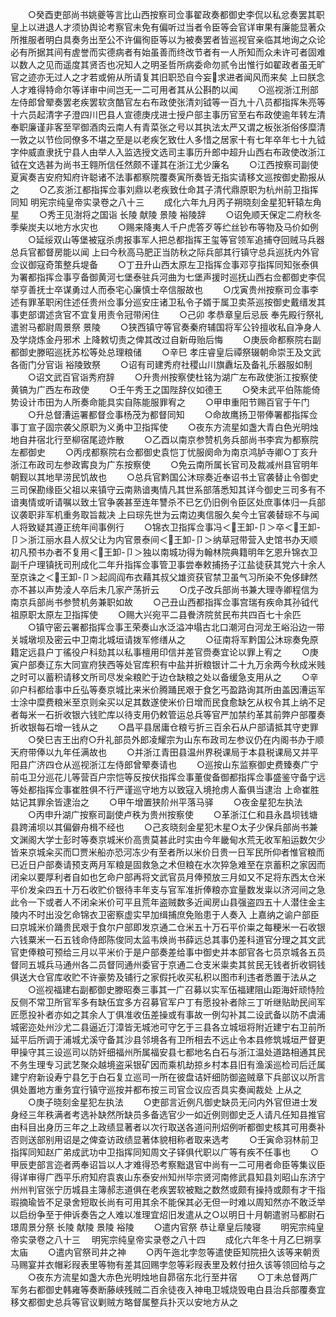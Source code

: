 <!-- { "loadSidebar": true } -->
　　○癸酉吏部尚书姚夔等言比山西按察司佥事翟政奏都御史李侃以私忿奏罢其职  皇上以进退人才须协舆论考察官未免有偏听过当者令臣等会官详审果有廉能显著众所推服者明白具奏务出至公不许偏徇臣等以为被奏罢者皆巡视官亲临其地询之众论必有所据其间有虗誉而实德病者有始虽善而终改节者有一人所知而众未许可者固难以数人之见而遥度其贤否也况知人之明圣哲所病委命勿贰令出惟行如翟政者虽无旷官之迹亦无过人之才若或俯从所请复其旧职恐自今妄求进者闻风而来矣  上曰朕念人才难得特命尔等详审中间岂无一二可用者其从公斟酌以闻
　　○巡视浙江刑部左侍郎曾翚奏罢老疾罢软贪酷官左右布政使张清刘钺等一百九十八员都指挥朱亮等十六员起清字子澄四川巴县人宣德庚戌进士授户部主事历官至右布政使逾年转左清奉职廉谨非客至罕御酒肉云南人有青菜张之号以其执法太严又谓之板张浙俗侈糜清一敦之以节俭同僚多不堪之至是以老疾乞致仕人多惜之居家十有七年卒年七十九钺字仲威直隶抚宁县人由举人入监选授文选司主事历升郎中超升山西右布政使改浙江钺在文选甚为尚书王翱所信任然颇不谨其在浙江尤少廉名
　　○江西按察司副使夏寅奏吉安府知府许聪诸不法事都察院覆奏寅所奏皆无指实请移文巡按御史勘报从之
　　○乙亥浙江都指挥佥事刘鼎以老疾致仕命其子清代鼎原职为杭州前卫指挥同知
明宪宗纯皇帝实录卷之八十三
　　成化六年九月丙子朔晓刻金星犯轩辕左角星
　　○秀王见澍将之国诣  长陵  献陵  景陵  裕陵辞
　　○诏免顺天保定二府秋冬季柴炭夫以地方水灾也
　　○赐来降夷人千户虎答歹等纻丝钞布等物及马价如例
　　○延绥双山等堡被寇杀虏报事军人把总都指挥王玺等官领军追捕夺回贼马兵器总兵官都督房能以闻  上曰今秋高马肥正当防秋之际兵部其行镇守总兵巡抚内外官佥议御寇奇策整兵堤备
　　○丁丑升山西太原左卫指挥佥事邓亨指挥同知张泰俱为署都指挥佥事亨备御黄河七堡泰驻兵河曲为七堡声援时巡抚山西右佥都御史李侃举亨善抚士卒谋勇过人而泰宅心廉慎士卒信服故也
　　○戊寅贵州按察司佥事李述有罪革职闲住述任贵州佥事分巡安庄诸卫私令子婿于属卫卖茶巡按御史戴缙发其事吏部谓述贪官不宜复用责令冠带闲住
　　○己卯  孝恭章皇后忌辰  奉先殿行祭礼遣驸马都尉周景祭  景陵
　　○狭西镇守等官奏秦府辅国将军公铃擅收私自净身人及学烧炼金丹邪术  上降敕切责之俾其改过自新毋贻后悔
　　○庚辰命都察院右副都御史滕昭巡抚苏松等处总理粮储
　　○辛巳  孝庄睿皇后禫祭辍朝命崇王及文武各衙门分官诣  裕陵致祭
　　○诏有司建秀府社稷山川旗纛坛及备礼乐器服如制
　　○诏文武百官诣秀府辞
　　○升贵州按察使杜铭为湖广左布政使浙江按察使黄镐为广西左布政使
　　○壬午秀王之国陛辞仪如德王
　　○癸未武平伯陈能倚势设计市田为人所奏命能具实自陈能服罪宥之
　　○甲申重阳节赐百官于午门
　　○升总督漕运署都督佥事杨茂为都督同知
　　○命故鹰扬卫带俸署都指挥佥事丁宣子固宗袭父原职为义勇中卫指挥使
　　○夜东方流星如盏大青白色光明烛地自井宿北行至柳宿尾迹炸散
　　○乙酉以南京参赞机务兵部尚书李宾为都察院左都御史
　　○丙戌都察院右佥都御史袁恺丁忧服阕命为南京鸿胪寺卿○丁亥升浙江布政司左参政寗良为广东按察使
　　○免云南所属长官司及裁减州县官明年朝觐以其地旱涝民饥故也
　　○总兵官黔国公沐琮奏近奉诏书土官袭替止令御史三司保勘缘臣父祖以来镇守云南熟谙夷情凡其世系部落悉知其详今御史三司多有不谙夷情或听请嘱以致土官争袭甚至连年讐杀不已乞仍旧例令臣区处庶事体归一兵部议袭职非军机重务取旨裁决  上曰琮先世为云南边夷信服久矣今土官袭替琮不与闻人将致疑其遵正统年间事例行
　　○锦衣卫指挥佥事冯＜王卸-卩＞卒＜王卸-卩＞浙江丽水县人叔父让为内官景泰间＜王卸-卩＞纳草冠带营入史馆书办天顺初凡预书办者不复用＜王卸-卩＞独以南城功得为翰林院典籍明年乞恩升锦衣卫副千户理镇抚司刑成化二年升指挥佥事管卫事尝奉敕捕扬子江盐徒获其党六十余人至京诛之＜王卸-卩＞起闾阎布衣藉其叔父雄资获官禁卫虽气习所染不免侈肆然亦不甚以声势淩人卒后未几家产荡折云
　　○戊子改兵部尚书兼大理寺卿程信为南京兵部尚书参赞机务兼职如故
　　○己丑山西都指挥佥事宫瑞有疾命其孙钺代祖原职太原左卫指挥使
　　○赐大兴宛平二县餋济院贫民布共四百七十余匹
　　○镇守密云署都指挥佥事王荣奏山水泛溢冲塌古北口潮河白河龙王峪沿边一带关城墩坝及密云中卫南北城垣请拨军修缮从之
　　○征南将军黔国公沐琮奏免原籍定远县户丁徭役户科劾其以私事檀用印信并差官赍奏宜论以罪上宥之
　　○庚寅户部奏辽东大同宣府狭西等处官库积有中盐并折粮银计二十九万余两今秋成米贱之时可以蓄积请移文所司尽发籴粮贮于边仓缺粮之处以备缓急支用从之
　　○辛卯户科都给事中丘弘等奏京城比来米价腾踊民艰于食乞丐盈路询其所由盖因漕运军士涂中糜费粮米至京则籴买以足其数遂使米价日增而民食愈缺乞从权令其上纳不足者每米一石折收银六钱贮库以待支用仍敕管运总兵等官严加禁约革其前弊户部覆奏折收银每石增一钱从之
　　○昌平县居庸仓粮亏折三百余石从户部请抵其守吏罪
　　○癸巳吉王出府○升礼部员外郎凌耀宗为山东布政司左参议仍在内阁书办于顺天府带俸以九年任满故也
　　○并浙江青田县温州界税课局于本县税课局又并平阳县广济四仓从巡视浙江左侍郎曾翚奏请也
　　○巡按山东监察御史费臻奏广宁前屯卫分巡花儿等营百户宗恺等反按伏指挥佥事董俊备御都指挥佥事盛鉴守备宁远等处都指挥佥事崔胜俱不行严谨巡守地方以致寇入境抢虏人畜俱当逮治  上命崔胜姑记其罪余皆逮治之
　　○甲午增置狭阶州平落马驿
　　○夜金星犯左执法
　　○丙申升湖广按察司副使卢秩为贵州按察使
　　○革浙江仁和县永昌坝钱塘县跨浦坝以其偏僻舟楫不经也
　　○己亥晓刻金星犯木星○太子少保兵部尚书兼文渊阁大学士彭时等奏京城米价高贵莫甚此时实由今年畿甸水荒无收军船运数欠少皆来京城籴买而□贾米船亦恐河冻少有至者所以米价日贵一日军民所仰者惟官粮而已近日户部奏请预支两月军粮是固救急之术但粮在水次猝急难至在京蓄积之家因而闭籴以要厚利者自如也乞命户部再将文武官员月俸预放三月如又不足将东西太仓米平价发籴四五十万石收贮价银待丰年支与官军准折俸粮亦宜量数发粜以济河间之急此令一下或者人不闭籴米价可平且荒年盗贼数多近闻房山县强盗四五十人潜住金主陵内不时出没乞命锦衣卫密察虚实早加缉捕庶免贻患于人奏入  上嘉纳之谕户部臣曰京城米价踊贵民艰于食尔户部即发京通二仓米五十万石平价粜之每粳米一石收银六钱粟米一石五钱命侍郎陈俊同太监韦焕尚书薛远总其事仍差科道官分理之其文武官吏俸粮可预给三月以平米价于是户部奏差给事中御史并本部官各七员京城各五员督同五城兵马通州各二员督同通州委官于京通二仓支米粜卖其贫民无钱者折收铜钱俱送大仓官库收贮不许豪势及铺行之家假托收买私积以图市利违者悉置于法从之
　　○巡视福建右副都御史滕昭奏三事其一广召募以实军伍福建阻山距海奸顽恃险反侧不常卫所官军多有缺伍宜多方召募官军户丁有愿投补者除三丁听继贴助民间军匠愿投补者亦如之其余人丁俱准收伍差操或有事故一例勾补其二设武备以防不虞浦城密迩处州沙尤二县逼近汀漳皆无城池可守乞于三县各立城垣将附近建宁右卫前所延平后所调于浦城尤溪守备其沙县邻境各有卫所相去不远止令本县修筑城垣严督更甲操守其三设巡司以防奸细福州所属福安县七都地名白石与浙江温处道路相通其民不务生理专习武艺聚众越境盗采银矿因而乘机劫掠乡村本县旧有渔溪巡检司后迁属建宁府新设寿宁县乞于白石复立巡司一所在彼盘诘奸细防御盗贼章下兵部议以所言俱处置地方重务宜行镇守巡按并都布按三司官佥议应否具实奏闻裁处  上从之
　　○庚子晓刻金星犯左执法
　　○吏部言近例凡御史缺员无问内外官但进士发身经三年秩满者考选补缺然所缺员多备选官少一如近例则御史乏人请凡任知县推官由科目出身历三年之上政绩显著者以次行取送各道问刑炤例听都御史核其可用奏补否则送部别用诏是之俾查访政绩显著体貌相称者取来选考
　　○壬寅命羽林前卫指挥同知赵广弟成武功中卫指挥同知周文子铎俱代职以广等有疾不任事也
　　○甲辰吏部言迩者两奉诏旨以人才难得恐考察黜退官中尚有一二可用者命臣等集议臣得详审得广西平乐府知府袁衷山东泰安州知州毕宗贤河南修武县知县刘昭山东济宁州州判官张宁历城县主簿郝志道俱在老疾罢软被黜之数然或颇有操持或颇有才干指瑕摘瑜皆不足录舍短取长尚有可用其余不能保其必无但一时难以周知然亦不敢泛举以启纷争至于伸诉奏告之人难以准理宜炤旧发遣从之○以明日十月朝遣驸马都尉石璟周景分祭  长陵  献陵  景陵  裕陵
　　○遣内官祭  恭让章皇后陵寝
　　明宪宗纯皇帝实录卷之八十三
　明宪宗纯皇帝实录卷之八十四
　　成化六年冬十月乙巳朔享  太庙
　　○遣内官祭司井之神
　　○丙午迤北孛忽等遣使臣知院扭久该等来朝贡马赐宴并衣帽彩叚表里等物有差其回赐孛忽等彩叚表里及敕付扭久该等领回给与之
　　○夜东方流星如盏大赤色光明烛地自昴宿东北行至井宿
　　○丁未总督两广军务右都御史韩雍等奏断藤峡残贼二百余徒夜入神电卫城烧毁电白县治兵部覆奏宜移文都御史总兵等官议剿贼方略督属整兵扑灭以安地方从之

